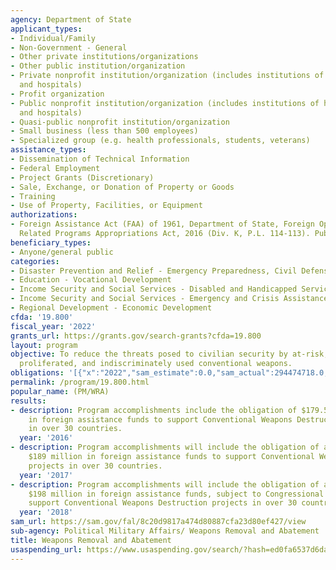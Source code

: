```yaml
---
agency: Department of State
applicant_types:
- Individual/Family
- Non-Government - General
- Other private institutions/organizations
- Other public institution/organization
- Private nonprofit institution/organization (includes institutions of higher education
  and hospitals)
- Profit organization
- Public nonprofit institution/organization (includes institutions of higher education
  and hospitals)
- Quasi-public nonprofit institution/organization
- Small business (less than 500 employees)
- Specialized group (e.g. health professionals, students, veterans)
assistance_types:
- Dissemination of Technical Information
- Federal Employment
- Project Grants (Discretionary)
- Sale, Exchange, or Donation of Property or Goods
- Training
- Use of Property, Facilities, or Equipment
authorizations:
- Foreign Assistance Act (FAA) of 1961, Department of State, Foreign Operations, and
  Related Programs Appropriations Act, 2016 (Div. K, P.L. 114-113). Pub. L. 87-195.
beneficiary_types:
- Anyone/general public
categories:
- Disaster Prevention and Relief - Emergency Preparedness, Civil Defense
- Education - Vocational Development
- Income Security and Social Services - Disabled and Handicapped Services
- Income Security and Social Services - Emergency and Crisis Assistance
- Regional Development - Economic Development
cfda: '19.800'
fiscal_year: '2022'
grants_url: https://grants.gov/search-grants?cfda=19.800
layout: program
objective: To reduce the threats posed to civilian security by at-risk, illicitly
  proliferated, and indiscriminately used conventional weapons.
obligations: '[{"x":"2022","sam_estimate":0.0,"sam_actual":294474718.0,"usa_spending_actual":251064092.77},{"x":"2023","sam_estimate":237050000.0,"sam_actual":0.0,"usa_spending_actual":146121597.47},{"x":"2024","sam_estimate":0.0,"sam_actual":0.0,"usa_spending_actual":215157475.16}]'
permalink: /program/19.800.html
popular_name: (PM/WRA)
results:
- description: Program accomplishments include the obligation of $179.532 million
    in foreign assistance funds to support Conventional Weapons Destruction projects
    in over 30 countries.
  year: '2016'
- description: Program accomplishments will include the obligation of an estimated
    $189 million in foreign assistance funds to support Conventional Weapons Destruction
    projects in over 30 countries.
  year: '2017'
- description: Program accomplishments will include the obligation of an estimated
    $198 million in foreign assistance funds, subject to Congressional approval, to
    support Conventional Weapons Destruction projects in over 30 countries.
  year: '2018'
sam_url: https://sam.gov/fal/8c20d9817a474d80887cfa23d80ef427/view
sub-agency: Political Military Affairs/ Weapons Removal and Abatement
title: Weapons Removal and Abatement
usaspending_url: https://www.usaspending.gov/search/?hash=ed0fa6537d6daa8be9e8720fa3c5dc96
---
```

